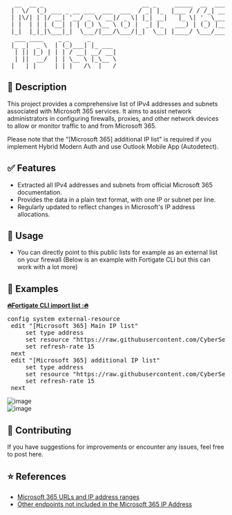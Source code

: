 <pre>
  __  __ _                           __ _     _____  __  ____  
 |  \/  (_) ___ _ __ ___  ___  ___  / _| |_  |___ / / /_| ___| 
 | |\/| | |/ __| '__/ _ \/ __|/ _ \| |_| __|   |_ \| '_ \___ \ 
 | |  | | | (__| | | (_) \__ \ (_) |  _| |_   ___) | (_) |__) |
 |_|  |_|_|\___|_|  \___/|___/\___/|_|  \__| |____/ \___/____/   
  ___ ____    _ _     _       
 |_ _|  _ \  | (_)___| |_ ___ 
  | || |_) | | | / __| __/ __|
  | ||  __/  | | \__ \ |_\__ \
 |___|_|     |_|_|___/\__|___/
</pre>                            
           
## 📄 Description

This project provides a comprehensive list of IPv4 addresses and subnets associated with Microsoft 365 services. It aims to assist network administrators in configuring firewalls, proxies, and other network devices to allow or monitor traffic to and from Microsoft 365.

Please note that the "[Microsoft 365] additional IP list" is required if you implement Hybrid Modern Auth and use Outlook Mobile App (Autodetect).

## ✅ Features

- Extracted all IPv4 addresses and subnets from official Microsoft 365 documentation.
- Provides the data in a plain text format, with one IP or subnet per line.
- Regularly updated to reflect changes in Microsoft's IP address allocations.

## 📝 Usage

- You can directly point to this public lists for example as an external list on your firewall (Below is an example with Fortigate CLI but this can work with a lot more)

## 📌 Examples

<b><u>🔥Fortigate CLI import list :🔥</u></b>
<pre>
config system external-resource
 edit "[Microsoft 365] Main IP list"
     set type address
     set resource "https://raw.githubusercontent.com/CyberSethx/Microsoft-365-IP-Lists/refs/heads/main/%5BMicrosoft%20365%5D%20Main%20IP%20list"
     set refresh-rate 15
 next
 edit "[Microsoft 365] additional IP list"
     set type address
     set resource "https://raw.githubusercontent.com/CyberSethx/Microsoft-365-IP-Lists/refs/heads/main/%5BMicrosoft%20365%5D%20Main%20IP%20list"
     set refresh-rate 15
 next
</pre>

![image](https://github.com/user-attachments/assets/b34abbbe-a55f-411e-8a75-b77f68704e91)
<br/>
![image](https://github.com/user-attachments/assets/13f5f4ec-4c84-4032-a754-304ae01e9dc1)



## 📎 Contributing

If you have suggestions for improvements or encounter any issues, feel free to post here.


## ⭐ References

- [Microsoft 365 URLs and IP address ranges](https://learn.microsoft.com/en-us/microsoft-365/enterprise/urls-and-ip-address-ranges?view=o365-worldwide)
- [Other endpoints not included in the Microsoft 365 IP Address](https://learn.microsoft.com/en-us/microsoft-365/enterprise/additional-office365-ip-addresses-and-urls?view=o365-worldwide)


